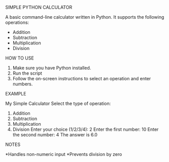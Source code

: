 SIMPLE PYTHON CALCULATOR

A basic command-line calculator written in Python.
It supports the following operations:

* Addition
* Subtraction
* Multiplication
* Division

HOW TO USE

1. Make sure you have Python installed.
2. Run the script
3. Follow the on-screen instructions to select an operation and enter numbers.

EXAMPLE

My Simple Calculator
Select the type of operation:
1. Addition
2. Subtraction
3. Multiplication
4. Division
Enter your choice (1/2/3/4): 2
Enter the first number: 10
Enter the second number: 4
The answer is 6.0

NOTES

*Handles non-numeric input
*Prevents division by zero

